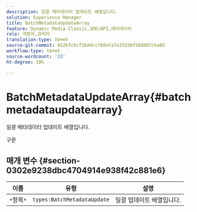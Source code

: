 ```yaml
---
description: 일괄 메타데이터 업데이트 배열입니다.
solution: Experience Manager
title: BatchMetadataUpdateArray
feature: Dynamic Media Classic,SDK/API,메타데이터
role: 개발자,관리자
translation-type: tm+mt
source-git-commit: 052bfcbcf1bd4ccf60afa7e3325bf58dd07cba85
workflow-type: tm+mt
source-wordcount: '33'
ht-degree: 18%

---
```



# BatchMetadataUpdateArray{#batchmetadataupdatearray}

일괄 메타데이터 업데이트 배열입니다.

구문

## 매개 변수 {#section-0302e9238dbc4704914e938f42c881e6}

| 이름 | 유형 | 설명 |
|---|---|---|
| `*`항목`*` | `types:BatchMetadataUpdate` | 일괄 업데이트 배열입니다. |

